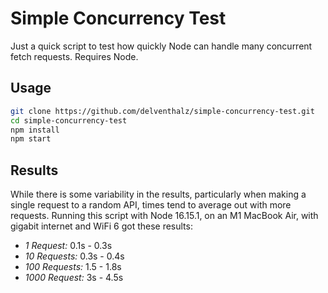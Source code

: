 # Simple Concurrency Test

Just a quick script to test how quickly Node can  handle many concurrent fetch
requests. Requires Node.

## Usage

```bash
git clone https://github.com/delventhalz/simple-concurrency-test.git
cd simple-concurrency-test
npm install
npm start
```

## Results

While there is some variability in the results, particularly when making a
single request to a random API, times tend to average out with more requests.
Running this script with Node 16.15.1, on an M1 MacBook Air, with gigabit
internet and WiFi 6 got these results:

- _1 Request:_ 0.1s - 0.3s
- _10 Requests:_ 0.3s - 0.4s
- _100 Requests:_ 1.5 - 1.8s
- _1000 Request:_ 3s - 4.5s
